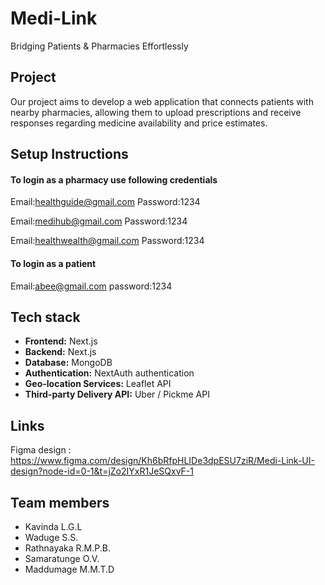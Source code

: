 # Medi-Link
Bridging Patients &amp; Pharmacies Effortlessly

## Project
Our project aims to develop a web application that connects patients with nearby pharmacies, allowing them to upload prescriptions and receive responses regarding medicine availability and price estimates. 

## Setup Instructions

#### To login as a pharmacy use following credentials

Email:healthguide@gmail.com
Password:1234

Email:medihub@gmail.com
Password:1234

Email:healthwealth@gmail.com
Password:1234

#### To login as a patient
Email:abee@gmail.com
password:1234

## Tech stack
- **Frontend:** Next.js 
- **Backend:** Next.js 
- **Database:** MongoDB
- **Authentication:** NextAuth authentication  
- **Geo-location Services:** Leaflet API  
- **Third-party Delivery API:** Uber / Pickme API

## Links
Figma design : https://www.figma.com/design/Kh6bRfpHLIDe3dpESU7ziR/Medi-Link-UI-design?node-id=0-1&t=jZo2IYxR1JeSQxvF-1


## Team members
- Kavinda L.G.L
- Waduge S.S. 
- Rathnayaka R.M.P.B. 
- Samaratunge O.V. 
- Maddumage M.M.T.D 

